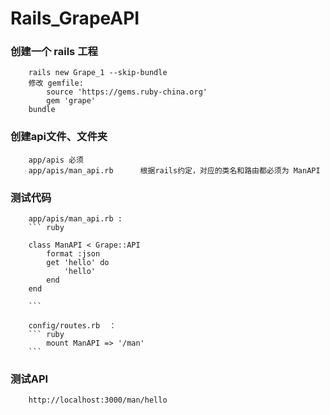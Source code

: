 # Rails_GrapeAPI

### 创建一个 rails 工程

		rails new Grape_1 --skip-bundle
		修改 gemfile:
			source 'https://gems.ruby-china.org'
			gem 'grape'
		bundle

### 创建api文件、文件夹

		app/apis 必须
		app/apis/man_api.rb      根据rails约定，对应的类名和路由都必须为 ManAPI

### 测试代码

		app/apis/man_api.rb :
		``` ruby

		class ManAPI < Grape::API
			format :json
			get 'hello' do
				'hello'
			end
		end

		```

		config/routes.rb  ：
		``` ruby
			mount ManAPI => '/man'
		```

### 测试API

		http://localhost:3000/man/hello